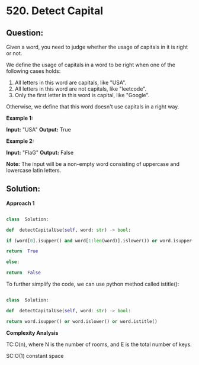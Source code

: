 
# 520. Detect Capital

  

  

## Question:

Given a word, you need to judge whether the usage of capitals in it is right or not.

We define the usage of capitals in a word to be right when one of the following cases holds:

1.  All letters in this word are capitals, like "USA".
2.  All letters in this word are not capitals, like "leetcode".
3.  Only the first letter in this word is capital, like "Google".

Otherwise, we define that this word doesn't use capitals in a right way.

**Example 1:**

**Input:** "USA"
**Output:** True

**Example 2:**

**Input:** "FlaG"
**Output:** False

**Note:**  The input will be a non-empty word consisting of uppercase and lowercase latin letters.

  

## Solution:

  

  

**Approach 1**

  

```python

class  Solution:

def  detectCapitalUse(self, word: str) -> bool:

if (word[0].isupper() and word[1:len(word)].islower()) or word.isupper() or word.islower():

return  True

else:

return  False

```

To further simplify the code, we can use python method called istitle():

```python

class  Solution:

def  detectCapitalUse(self, word: str) -> bool:

return word.isupper() or word.islower() or word.istitle()

```

  

**Complexity Analysis**

  

  

TC:O(n), where N is the number of rooms, and E is the total number of keys.

  

  

SC:O(1) constant space